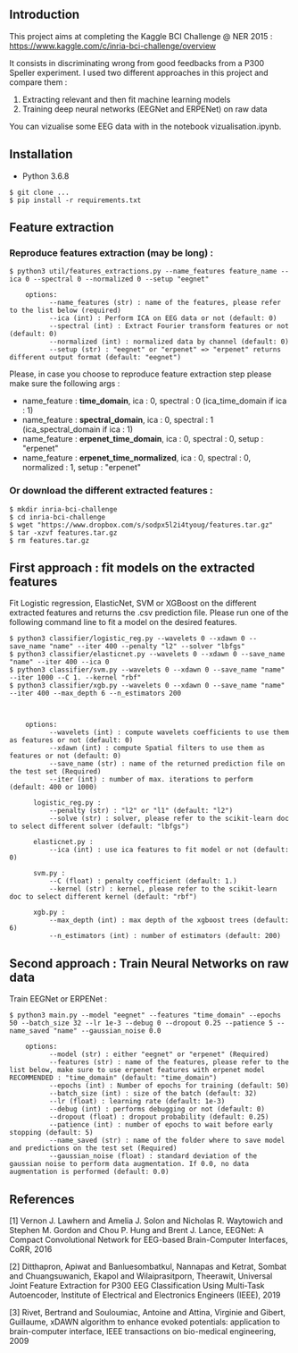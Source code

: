 ## Introduction

This project aims at completing the Kaggle BCI Challenge @ NER 2015 : https://www.kaggle.com/c/inria-bci-challenge/overview

It consists in discriminating wrong from good feedbacks from a P300 Speller experiment. 
I used two different approaches in this project and compare them :
1) Extracting relevant and then fit machine learning models
2) Training deep neural networks (EEGNet and ERPENet) on raw data

You can vizualise some EEG data with in the notebook vizualisation.ipynb.

## Installation

- Python 3.6.8

```shell script
$ git clone ...
$ pip install -r requirements.txt
```

## Feature extraction

### Reproduce features extraction (may be long) :

```shell script
$ python3 util/features_extractions.py --name_features feature_name --ica 0 --spectral 0 --normalized 0 --setup "eegnet"

    options:
          --name_features (str) : name of the features, please refer to the list below (required)
          --ica (int) : Perform ICA on EEG data or not (default: 0)
          --spectral (int) : Extract Fourier transform features or not (default: 0)
          --normalized (int) : normalized data by channel (default: 0)
          --setup (str) : "eegnet" or "erpenet" => "erpenet" returns different output format (default: "eegnet")
```

Please, in case you choose to reproduce feature extraction step please make sure the following args :
- name_feature : **time_domain**, ica : 0, spectral : 0 (ica_time_domain if ica : 1)
- name_feature : **spectral_domain**, ica : 0, spectral : 1 (ica_spectral_domain if ica : 1)
- name_feature : **erpenet_time_domain**, ica : 0, spectral : 0, setup : "erpenet"
- name_feature : **erpenet_time_normalized**, ica : 0, spectral : 0, normalized : 1, setup : "erpenet"
    

### Or download the different extracted features :
```shell script
$ mkdir inria-bci-challenge
$ cd inria-bci-challenge
$ wget "https://www.dropbox.com/s/sodpx5l2i4tyoug/features.tar.gz"
$ tar -xzvf features.tar.gz
$ rm features.tar.gz
```


## First approach : fit models on the extracted features

Fit Logistic regression, ElasticNet, SVM or XGBoost on the different extracted features and returns the .csv prediction file.
Please run one of the following command line to fit a model on the desired features.

```shell script
$ python3 classifier/logistic_reg.py --wavelets 0 --xdawn 0 --save_name "name" --iter 400 --penalty "l2" --solver "lbfgs"
$ python3 classifier/elasticnet.py --wavelets 0 --xdawn 0 --save_name "name" --iter 400 --ica 0
$ python3 classifier/svm.py --wavelets 0 --xdawn 0 --save_name "name" --iter 1000 --C 1. --kernel "rbf"
$ python3 classifier/xgb.py --wavelets 0 --xdawn 0 --save_name "name" --iter 400 --max_depth 6 --n_estimators 200



    options:
          --wavelets (int) : compute wavelets coefficients to use them as features or not (default: 0)
          --xdawn (int) : compute Spatial filters to use them as features or not (default: 0)
          --save_name (str) : name of the returned prediction file on the test set (Required)
          --iter (int) : number of max. iterations to perform (default: 400 or 1000)

      logistic_reg.py :
          --penalty (str) : "l2" or "l1" (default: "l2")
          --solve (str) : solver, please refer to the scikit-learn doc to select different solver (default: "lbfgs")

      elasticnet.py :
          --ica (int) : use ica features to fit model or not (default: 0)

      svm.py :
          --C (float) : penalty coefficient (default: 1.)
          --kernel (str) : kernel, please refer to the scikit-learn doc to select different kernel (default: "rbf")

      xgb.py :
          --max_depth (int) : max depth of the xgboost trees (default: 6)
          --n_estimators (int) : number of estimators (default: 200)
```

## Second approach : Train Neural Networks on raw data

Train EEGNet or ERPENet :

```shell script
$ python3 main.py --model "eegnet" --features "time_domain" --epochs 50 --batch_size 32 --lr 1e-3 --debug 0 --dropout 0.25 --patience 5 --name_saved "name" --gaussian_noise 0.0

    options:
          --model (str) : either "eegnet" or "erpenet" (Required)
          --features (str) : name of the features, please refer to the list below, make sure to use erpenet features with erpenet model RECOMMENDED : "time_domain" (default: "time_domain")
          --epochs (int) : Number of epochs for training (default: 50)
          --batch_size (int) : size of the batch (default: 32)
          --lr (float) : learning rate (default: 1e-3)
          --debug (int) : performs debugging or not (default: 0)
          --dropout (float) : dropout probability (default: 0.25)
          --patience (int) : number of epochs to wait before early stopping (default: 5)
          --name_saved (str) : name of the folder where to save model and predictions on the test set (Required)
          --gaussian_noise (float) : standard deviation of the gaussian noise to perform data augmentation. If 0.0, no data augmentation is performed (default: 0.0)
```

## References

<a id="1">[1]</a> 
Vernon J. Lawhern and Amelia J. Solon and Nicholas R. Waytowich and Stephen M. Gordon and Chou P. Hung and Brent J. Lance,
EEGNet: A Compact Convolutional Network for EEG-based Brain-Computer Interfaces,
CoRR,
2016

<a id="2">[2]</a> 
Ditthapron, Apiwat and Banluesombatkul, Nannapas and Ketrat, Sombat and Chuangsuwanich, Ekapol and Wilaiprasitporn, Theerawit,
Universal Joint Feature Extraction for P300 EEG Classification Using Multi-Task Autoencoder,
Institute of Electrical and Electronics Engineers (IEEE),
2019

<a id="3">[3]</a> 
Rivet, Bertrand and Souloumiac, Antoine and Attina, Virginie and Gibert, Guillaume,
xDAWN algorithm to enhance evoked potentials: application to brain-computer interface,
IEEE transactions on bio-medical engineering,
2009










